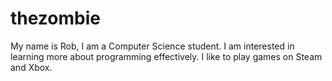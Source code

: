 # thezombie
My name is Rob, I am a Computer Science student. I am interested in learning more about programming effectively. I like to play games on Steam and Xbox.

